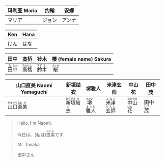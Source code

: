 | 玛利亚 Maria | 约翰   | 安娜   |
| ------------ | ------ | ------ |
| マリア       | ジョン | アンナ |

| Ken  | Hana |
| ---- | ---- |
| けん | はな |



| 田中                                      | 高桥                                        | 铃木                                      | 樱 (female name) Sakura        |
| ----------------------------------------- | ------------------------------------------- | ----------------------------------------- | ------------------------------ |
| <ruby>田<rt>た</rt>中<rt>なか</rt></ruby> | <ruby>高<rt>たか</rt>橋<rt>はし</rt></ruby> | <ruby>鈴<rt>すず</rt>木<rt>き</rt></ruby> | <ruby>桜<rt>さくら</rt></ruby> |

| 山口直美 Naomi Yamaguchi                                     | 新垣结衣                                                     | 堺雅人                                                       | 米津玄师                                            | 中山花                                                       | 田中茂                           |
| ------------------------------------------------------------ | ------------------------------------------------------------ | ------------------------------------------------------------ | --------------------------------------------------- | ------------------------------------------------------------ | -------------------------------- |
| <ruby>山<rt>やま</rt>口<rt>ぐち</rt></ruby><ruby>直<rt>なお</rt>美<rt>み</rt></ruby> | <ruby>新<rt>あら</rt>垣<rt>がき</rt></ruby><ruby>結<rt>ゆ</rt>衣<rt>い</rt></ruby> | <ruby>堺<rt>さかい</rt></ruby><ruby>雅人<rt>まさと</rt></ruby> | <ruby>米津<rt>よねつ</rt>玄師<rt>けんし</rt></ruby> | <ruby>中<rt>なか</rt>山<rt>やま</rt></ruby><ruby>花<rt>はな</rt></ruby> | 田中<ruby>茂<rt>しげ</rt></ruby> |

> Hello, I'm Naomi.
>
> 今日は、(私は)<ruby>直<rt>なお</rt>美<rt>み</rt></ruby>です

> Mr. Tanaka
>
> 田中さん
